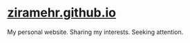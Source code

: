 # [ziramehr.github.io](https://ziramehr.github.io) 
My personal website. Sharing my interests. Seeking attention.
